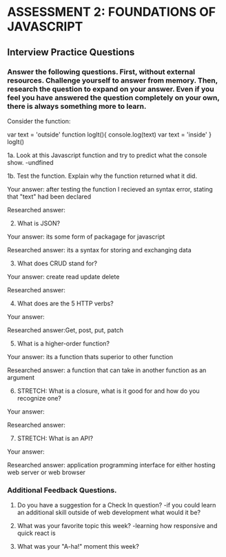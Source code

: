 # ASSESSMENT 2: FOUNDATIONS OF JAVASCRIPT
## Interview Practice Questions

### Answer the following questions. First, without external resources. Challenge yourself to answer from memory. Then, research the question to expand on your answer. Even if you feel you have answered the question completely on your own, there is always something more to learn.

Consider the function:

var text = 'outside'
function logIt(){
  console.log(text)
  var text = 'inside'
}
logIt()


1a. Look at this Javascript function and try to predict what the console show.
-undfined


1b. Test the function. Explain why the function returned what it did.

  Your answer: after testing the function I recieved an syntax error, stating that "text" had been declared

  Researched answer: 


2. What is JSON?

  Your answer: its some form of packagage for javascript

  Researched answer: its a syntax for storing and exchanging data


3. What does CRUD stand for?

  Your answer: create read update delete

  Researched answer:



4. What does are the 5 HTTP verbs?

  Your answer:

  Researched answer:Get, post, put, patch


5. What is a higher-order function?

  Your answer: its a function thats superior to other function 

  Researched answer: a function that can take in another function as an argument


6. STRETCH: What is a closure, what is it good for and how do you recognize one?

  Your answer:

  Researched answer:


7. STRETCH: What is an API?

  Your answer:

  Researched answer: application programming interface for either hosting web server or web browser


### Additional Feedback Questions.

1. Do you have a suggestion for a Check In question?
-if you could learn an additional skill outside of web development what would it be?


2. What was your favorite topic this week?
-learning how responsive and quick react is


3. What was your "A-ha!" moment this week?
